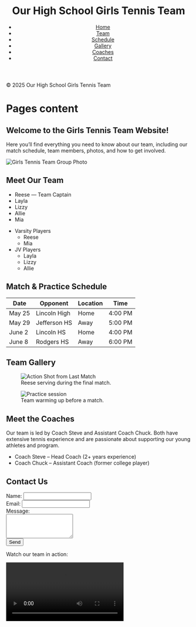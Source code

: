 
<html lang="en">
<head>
<meta charset="UTF-8">
<meta name="viewport" content="width=device-width, initial-scale=1.0">
<link rel="stylesheet" href="style.css">
</head>
<body>
<header>
<h1>Our High School Girls Tennis Team</h1>
<nav>
<ul>
<li><a href="index.html">Home</a></li>
<li><a href="team.html">Team</a></li>
<li><a href="schedule.html">Schedule</a></li>
<li><a href="gallery.html">Gallery</a></li>
<li><a href="coaches.html">Coaches</a></li>
<li><a href="contact.html">Contact</a></li>
</ul>
</nav>
</header>
<main>

</main>
<footer>
<p>&copy; 2025 Our High School Girls Tennis Team</p>
</footer>
</body>
</html>


# Pages content

<h2>Welcome to the Girls Tennis Team Website!</h2>
<p>Here you’ll find everything you need to know about our team, including our match schedule, team members, photos, and how to get involved.</p>
<img src="tennis-team.jpg" alt="Girls Tennis Team Group Photo" />

<h2>Meet Our Team</h2>
<ul>
<li>Reese — Team Captain</li>
<li>Layla</li>
<li>Lizzy</li>
<li>Allie</li>
<li>Mia</li>
</ul>
<ul class="nested-list">
<li>Varsity Players
<ul>
<li>Reese</li>
<li>Mia</li>
</ul>
</li>
<li>JV Players
<ul>
<li>Layla</li>
<li>Lizzy</li>
<li>Allie</li>
</ul>
</li>
</ul>

<h2>Match & Practice Schedule</h2>
<table>
<thead>
<tr><th>Date</th><th>Opponent</th><th>Location</th><th>Time</th></tr>
</thead>
<tbody>
<tr><td>May 25</td><td>Lincoln High</td><td>Home</td><td>4:00 PM</td></tr>
<tr><td>May 29</td><td>Jefferson HS</td><td>Away</td><td>5:00 PM</td></tr>
<tr><td>June 2</td><td>Lincoln HS</td><td>Home</td><td>4:00 PM</td></tr>
<tr><td>June 8</td><td>Rodgers HS</td><td>Away</td><td>6:00 PM</td></tr>
</tbody>
</table>

<h2>Team Gallery</h2>
<figure>
<img src="![DSC_5692 (1)](https://github.com/user-attachments/assets/85bb2219-ec2d-4ba5-8d70-6dde2566b41b)

" alt="Action Shot from Last Match" />
<figcaption>Reese serving during the final match.</figcaption>
</figure>
<figure>
<img src="practice.jpg" alt="Practice session" />
<figcaption>Team warming up before a match.</figcaption>
</figure>

<h2>Meet the Coaches</h2>
<p>Our team is led by Coach Steve and Assistant Coach Chuck. Both have extensive tennis experience and are passionate about supporting our young athletes and program.</p>
<ul>
<li>Coach Steve – Head Coach (2+ years experience)</li>
<li>Coach Chuck – Assistant Coach (former college player)</li>
</ul>

<h2>Contact Us</h2>
<form action="#" method="POST">
<label for="name">Name:</label>
<input type="text" id="name" name="name"><br>
<label for="email">Email:</label>
<input type="email" id="email" name="email"><br>
<label for="message">Message:</label><br>
<textarea id="message" name="message" rows="4"></textarea><br>
<input type="submit" value="Send">
</form>
<p>Watch our team in action:</p>
<video controls width="320">
<source src="team-highlight.mp4" type="video/mp4">
Your browser does not support the video tag.
</video>


